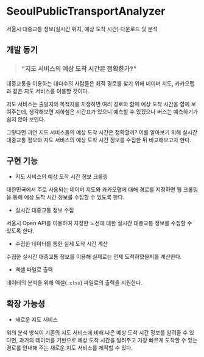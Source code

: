 # SeoulPublicTransportAnalyzer
서울시 대중교통 정보(실시간 위치, 예상 도착 시간) 다운로드 및 분석

## 개발 동기

> ### "지도 서비스의 예상 도착 시간은 정확한가?"

대중교통을 이용하는 대다수의 사람들은 최적 경로를 찾기 위해 네이버 지도, 카카오맵과 같은 지도 서비스를 이용할 것이다.

지도 서비스는 출발지와 목적지를 지정하면 여러 경로와 함께 예상 도착 시간을 함께 보여주는데, 생각해보면 지하철은 시간표가 있으니 예측할 수 있겠으나 버스는 예측하기가 쉽지 않아 보인다.

그렇다면 과연 지도 서비스들의 예상 도착 시간은 정확할까? 이를 알아보기 위해 실시간 대중교통 정보와 지도 서비스의 예상 도착 시간 정보를 수집한 뒤 비교해보고자 한다.

## 구현 기능

* 지도 서비스의 예상 도착 시간 정보 크롤링

대한민국에서 주로 사용되는 네이버 지도와 카카오맵에 대해 경로를 지정하면 웹 크롤링을 통해 예상 도착 시간 정보를 수집할 수 있도록 한다.

* 실시간 대중교통 정보 수집

서울시 Open API를 이용하여 지정한 노선에 대한 실시간 대중교통 정보를 수집할 수 있도록 한다.

* 수집한 데이터를 통한 실제 도착 시간 계산

수집한 실시간 대중교통 정보를 이용해 실제로는 언제 도착하였을지를 계산한다.

* 엑셀 파일로 출력

데이터의 분석을 위해 엑셀(`.xlsx`) 파일로의 출력을 지원한다.

## 확장 가능성

* 새로운 지도 서비스

위의 분석 방식이 기존의 지도 서비스에 비해 나은 예상 도착 시간 정보를 알려줄 수 있다면, 과거의 데이터를 기반으로 예상 도착 시간을 알려주고 가장 빠르게 도착할 수 있는 경로를 안내해 주는 새로운 지도 서비스를 제작할 수 있다.